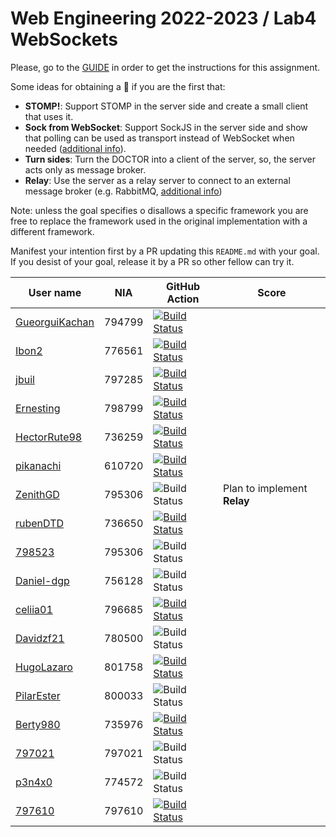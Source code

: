 # Web Engineering 2022-2023 / Lab4 WebSockets

Please, go to the [GUIDE](docs/GUIDE.md) in order to get the instructions for this assignment.

Some ideas for obtaining a :gift: if you are the first that:

- **STOMP!**: Support STOMP in the server side and create a small client that uses it.
- **Sock from WebSocket**: Support SockJS in the server side and show that polling can be used as transport instead of WebSocket when needed ([additional info](https://docs.spring.io/spring-framework/docs/current/reference/html/web.html#websocket-fallback-sockjs-client)).
- **Turn sides**: Turn the DOCTOR into a client of the server, so, the server acts only as message broker.
- **Relay**: Use the server as a relay server to connect to an external message broker (e.g. RabbitMQ, [additional info](https://docs.spring.io/spring-framework/docs/current/reference/html/web.html#websocket-stomp-handle-broker-relay))

Note: unless the goal specifies o disallows a specific framework you are free to replace the framework used in the original implementation with a different framework.

Manifest your intention first by a PR updating this `README.md` with your goal.
If you desist of your goal, release it by a PR so other fellow can try it.

| User name | NIA | GitHub Action | Score |
|-----------|-----|---------------|-------|
| [GueorguiKachan](https://github.com/GueorguiKachan/lab4-websockets/tree/work) | 794799 | [![Build Status](https://github.com/GueorguiKachan/lab4-websockets/actions/workflows/ci.yml/badge.svg?branch=work&event=push)](https://github.com/GueorguiKachan/lab4-websockets/actions/workflows/ci.yml)
| [Ibon2](https://github.com/Ibon2/lab4-websockets/tree/work) | 776561 | [![Build Status](https://github.com/Ibon2/lab4-websockets/actions/workflows/ci.yml/badge.svg?branch=work&event=push)](https://github.com/Ibon2/lab4-websockets/actions/workflows/ci.yml) |
| [jbuil](https://github.com/jbuil/lab4-websockets/tree/work) | 797285 | [![Build Status](https://github.com/jbuil/lab4-websockets/actions/workflows/ci.yml/badge.svg?branch=work&event=push)](https://github.com/jbuil/lab4-websockets/actions/workflows/ci.yml) |
| [Ernesting](https://github.com/Ernesting/lab4-websockets/tree/work) | 798799 | [![Build Status](https://github.com/Ernesting/lab4-websockets/actions/workflows/ci.yml/badge.svg?branch=work&event=push)](https://github.com/Ernesting/lab4-websockets/actions/workflows/ci.yml) 
| [HectorRute98](https://github.com/HectorRute98/lab4-websockets/tree/work) | 736259 | [![Build Status](https://github.com/HectorRute98/lab4-websockets/actions/workflows/ci.yml/badge.svg?branch=work&event=push)](https://github.com/HectorRute98/lab4-websockets/actions/workflows/ci.yml) |
| [pikanachi](https://github.com/pikanachi/lab4-websockets/tree/work) | 610720 | [![Build Status](https://github.com/pikanachi/lab4-websockets/actions/workflows/ci.yml/badge.svg?branch=work&event=push)](https://github.com/pikanachi/lab4-websockets/actions/workflows/ci.yml)
| [ZenithGD](https://github.com/ZenithGD/lab4-websockets/tree/work) | 795306 | ![Build Status](https://github.com/ZenithGD/lab4-websockets/actions/workflows/ci.yml/badge.svg?branch=work&event=push) | Plan to implement **Relay** |
| [rubenDTD](https://github.com/rubenDTD/lab4-websockets/tree/work) | 736650 | [![Build Status](https://github.com/rubenDTD/lab4-websockets/actions/workflows/ci.yml/badge.svg?branch=work&event=push)](https://github.com/rubenDTD/lab4-websockets/actions/workflows/ci.yml) |       |
| [798523](https://github.com/798523/lab4-websockets/tree/work) | 795306 | ![Build Status](https://github.com/798523/lab4-websockets/actions/workflows/ci.yml/badge.svg?branch=work&event=push)|       |
| [Daniel-dgp](https://github.com/Daniel-dgp/lab4-websockets/tree/work) | 756128 | ![Build Status](https://github.com/Daniel-dgp/lab4-websockets/actions/workflows/ci.yml/badge.svg?branch=work&event=push) |       |
| [celiia01](https://github.com/celiia01/lab4-websockets/tree/work) | 796685 | [![Build Status](https://github.com/celiia01/lab4-websockets/actions/workflows/ci.yml/badge.svg?branch=work&event=push)](https://github.com/celiia01/lab4-websockets/actions/workflows/ci.yml) |       |
| [Davidzf21](https://github.com/Davidzf21/lab4-websockets/tree/work) | 780500 | ![Build Status](https://github.com/Davidzf21/lab4-websockets/actions/workflows/ci.yml/badge.svg?branch=work&event=push) |       |
| [HugoLazaro](https://github.com/HugoLazaro/lab4-websockets/tree/work)           | 801758 | [![Build Status](https://github.com/HugoLazaro/lab4-websockets/actions/workflows/ci.yml/badge.svg?branch=work&event=push)](https://github.com/HugoLazaro/lab4-websockets/actions/workflows/ci.yml) |       |
| [PilarEster](https://github.com/PilarEster/lab4-websockets/tree/work)         | 800033 | ![Build Status](https://github.com/PilarEster/lab4-websockets/actions/workflows/ci.yml/badge.svg?branch=work&event=push)                                                                                   |       |
| [Berty980](https://github.com/Berty980/lab4-websockets/tree/work) | 735976 | [![Build Status](https://github.com/Berty980/lab4-websockets/actions/workflows/ci.yml/badge.svg?branch=work&event=push)](https://github.com/Berty980/lab4-websockets/actions/workflows/ci.yml) |       |
| [797021](https://github.com/797021/lab4-websockets/tree/work) | 797021 | ![Build Status](https://github.com/797021/lab4-websockets/actions/workflows/ci.yml/badge.svg?branch=work&event=push) |       |
| [p3n4x0](https://github.com/p3n4x0/lab4-websockets/tree/work)   | 774572 | ![Build Status](https://github.com/p3n4x0/lab4-websockets/actions/workflows/ci.yml/badge.svg?branch=work&event=push) |       |
| [797610](https://github.com/motinsa/lab4-websockets/tree/work) | 797610 | [![Build Status](https://github.com/motinsa/lab4-websockets/actions/workflows/ci.yml/badge.svg?branch=work&event=push)](https://github.com/motinsa/lab4-websockets/actions/workflows/ci.yml)
